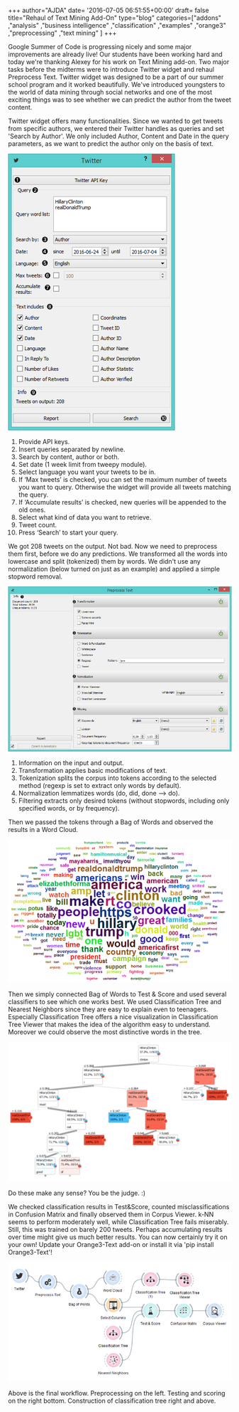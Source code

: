 +++
author="AJDA"
date= '2016-07-05 06:51:55+00:00'
draft= false
title="Rehaul of Text Mining Add-On"
type="blog"
categories=["addons" ,"analysis" ,"business intelligence" ,"classification" ,"examples"  ,"orange3" ,"preprocessing" ,"text mining" ]
+++

Google Summer of Code is progressing nicely and some major improvements are already live! Our students have been working hard and today we're thanking Alexey for his work on Text Mining add-on. Two major tasks before the midterms were to introduce Twitter widget and rehaul Preprocess Text. Twitter widget was designed to be a part of our summer school program and it worked beautifully. We've introduced youngsters to the world of data mining through social networks and one of the most exciting things was to see whether we can predict the author from the tweet content.

Twitter widget offers many functionalities. Since we wanted to get tweets from specific authors, we entered their Twitter handles as queries and set 'Search by Author'. We only included Author, Content and Date in the query parameters, as we want to predict the author only on the basis of text.


![](/images/2016/07/Twitter1-stamped-1.png)



1. Provide API keys.
2. Insert queries separated by newline.
3. Search by content, author or both.
4. Set date (1 week limit from tweepy module).
5. Select language you want your tweets to be in.
6. If ‘Max tweets’ is checked, you can set the maximum number of tweets you want to query. Otherwise the widget will provide all tweets matching the query.
7. If ‘Accumulate results’ is checked, new queries will be appended to the old ones.
8. Select what kind of data you want to retrieve.
9. Tweet count.
10. Press ‘Search’ to start your query.


We got 208 tweets on the output. Not bad. Now we need to preprocess them first, before we do any predictions. We transformed all the words into lowercase and split (tokenized) them by words. We didn't use any normalization (below turned on just as an example) and applied a simple stopword removal.

![](/images/2016/07/PreprocessText1-stamped.png)

1. Information on the input and output.
2. Transformation applies basic modifications of text.
3. Tokenization splits the corpus into tokens according to the selected method (regexp is set to extract only words by default).
4. Normalization lemmatizes words (do, did, done –> do).
5. Filtering extracts only desired tokens (without stopwords, including only specified words, or by frequency).

Then we passed the tokens through a Bag of Words and observed the results in a Word Cloud.

![](/images/2016/07/wordcloud-twitter-1.png)

Then we simply connected Bag of Words to Test & Score and used several classifiers to see which one works best. We used Classification Tree and Nearest Neighbors since they are easy to explain even to teenagers. Especially Classification Tree offers a nice visualization in Classification Tree Viewer that makes the idea of the algorithm easy to understand. Moreover we could observe the most distinctive words in the tree.

![](/images/2016/07/classtree1.png)

Do these make any sense? You be the judge. :)

We checked classification results in Test&Score, counted misclassifications in Confusion Matrix and finally observed them in Corpus Viewer. k-NN seems to perform moderately well, while Classification Tree fails miserably. Still, this was trained on barely 200 tweets. Perhaps accumulating results over time might give us much better results. You can now certainly try it on your own! Update your Orange3-Text add-on or install it via 'pip install Orange3-Text'!

![](/images/2016/07/schema-twittet-preprocess.png)

Above is the final workflow. Preprocessing on the left. Testing and scoring on the right bottom. Construction of classification tree right and above.
